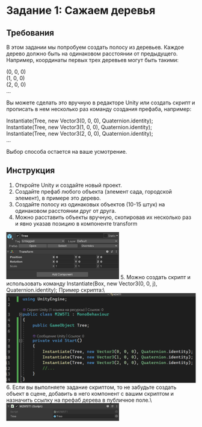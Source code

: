 # Задание 1: Сажаем деревья

## Требования

В этом задании мы попробуем создать полосу из деревьев. Каждое дерево должно быть на одинаковом расстоянии от предыдущего. Например, координаты первых трех деревьев могут быть такими:

(0, 0, 0)\
(1, 0, 0)\
(2, 0, 0)\
...

Вы можете сделать это вручную в редакторе Unity или создать скрипт и прописать в нем несколько раз команду создания префаба, например:

Instantiate(Tree, new Vector3(0, 0, 0), Quaternion.identity);\
Instantiate(Tree, new Vector3(1, 0, 0), Quaternion.identity);\
Instantiate(Tree, new Vector3(2, 0, 0), Quaternion.identity);\
...

Выбор способа остается на ваше усмотрение.

## Инструкция

1. Откройте Unity и создайте новый проект.
2. Создайте префаб любого объекта (элемент сада, городской элемент), в примере это дерево.
3. Создайте полосу из одинаковых объектов (10-15 штук) на одинаковом расстоянии друг от друга.
4. Можно расставить объекты вручную, скопировав их несколько раз и явно указав позицию в компоненте transform
<img src="https://github.com/copetonrob/YP_Unity_M2_W5/blob/main/img/T1_image2.png" width="300"/>
5. Можно создать скрипт и использовать команду Instantiate(Box, new Vector3(0, 0, j), Quaternion.identity);
Пример скрипта:\
<img src="https://github.com/copetonrob/YP_Unity_M2_W5/blob/main/img/T1_image1.png" width="600"/>
6. Если вы выполняете задание скриптом, то не забудьте создать объект в сцене, добавить в него компонент с вашим скриптом и назначить ссылку на префаб дерева в публичное поле.\
<img src="https://github.com/copetonrob/YP_Unity_M2_W5/blob/main/img/T1_image3.png" width="300"/>

